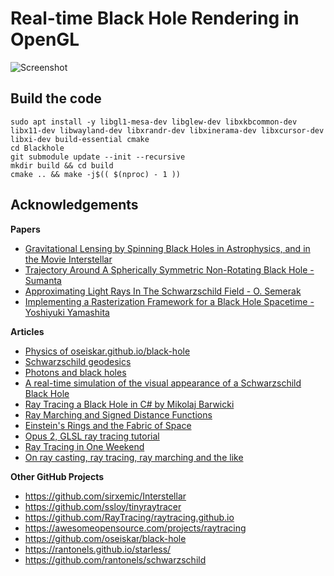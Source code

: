 # Real-time Black Hole Rendering in OpenGL
![Screenshot](docs/blackhole-screenrecord.gif)

## Build the code
```
sudo apt install -y libgl1-mesa-dev libglew-dev libxkbcommon-dev libx11-dev libwayland-dev libxrandr-dev libxinerama-dev libxcursor-dev libxi-dev build-essential cmake
cd Blackhole
git submodule update --init --recursive
mkdir build && cd build
cmake .. && make -j$(( $(nproc) - 1 ))
```

## Acknowledgements
**Papers**
- [Gravitational Lensing by Spinning Black Holes in Astrophysics, and in the Movie Interstellar](https://arxiv.org/pdf/1502.03808.pdf)
- [Trajectory Around A Spherically Symmetric Non-Rotating Black Hole - Sumanta](https://arxiv.org/pdf/1109.0676)
- [Approximating Light Rays In The Schwarzschild Field - O. Semerak](https://arxiv.org/pdf/1412.5650)
- [Implementing a Rasterization Framework for a Black Hole Spacetime - Yoshiyuki Yamashita](https://www.semanticscholar.org/paper/Implementing-a-Rasterization-Framework-for-a-Black-Yamashita/90a9b04b7153462da9d8edecdfa8262bdd689a4c?p2df)

**Articles**
- [Physics of oseiskar.github.io/black-hole](https://oseiskar.github.io/black-hole/docs/physics.html)
- [Schwarzschild geodesics](https://en.wikipedia.org/wiki/Schwarzschild_geodesics)
- [Photons and black holes](https://flannelhead.github.io/posts/2016-03-06-photons-and-black-holes.html)
- [A real-time simulation of the visual appearance of a Schwarzschild Black Hole](http://spiro.fisica.unipd.it/~antonell/schwarzschild/)
- [Ray Tracing a Black Hole in C# by Mikolaj Barwicki](https://www.codeproject.com/Articles/994466/Ray-Tracing-a-Black-Hole-in-Csharp)
- [Ray Marching and Signed Distance Functions](http://jamie-wong.com/2016/07/15/ray-marching-signed-distance-functions/)
- [Einstein's Rings and the Fabric of Space](https://www.youtube.com/watch?v=Rl8H4XEs0hw)
- [Opus 2, GLSL ray tracing tutorial](http://fhtr.blogspot.com/2013/12/opus-2-glsl-ray-tracing-tutorial.html)
- [Ray Tracing in One Weekend](https://raytracing.github.io/)
- [On ray casting, ray tracing, ray marching and the like](https://hugi.scene.org/online/hugi37/hugi%2037%20-%20coding%20adok%20on%20ray%20casting,%20ray%20tracing,%20ray%20marching%20and%20the%20like.htm)

**Other GitHub Projects**
- https://github.com/sirxemic/Interstellar
- https://github.com/ssloy/tinyraytracer
- https://github.com/RayTracing/raytracing.github.io
- https://awesomeopensource.com/projects/raytracing
- https://github.com/oseiskar/black-hole
- https://rantonels.github.io/starless/
- https://github.com/rantonels/schwarzschild

